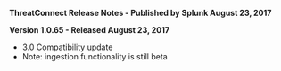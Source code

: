 **ThreatConnect Release Notes - Published by Splunk August 23, 2017**


**Version 1.0.65 - Released August 23, 2017**

* 3.0 Compatibility update
* Note: ingestion functionality is still beta
